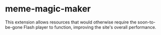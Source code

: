 # meme-magic-maker
This extension allows resources that would otherwise require the soon-to-be-gone Flash player to function, improving the site's overall performance.
